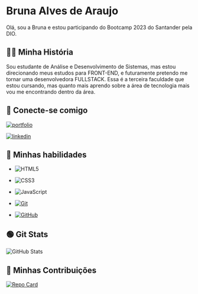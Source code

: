 
# Bruna Alves de Araujo

Olá, sou a Bruna e estou participando do Bootcamp 2023 do Santander pela DIO.


## 👩🏻 Minha História
Sou estudante de Análise e Desenvolvimento de Sistemas, mas estou direcionando meus estudos para FRONT-END, e futuramente pretendo me tornar uma desenvolvedora FULLSTACK.
Essa é a terceira faculdade que estou cursando, mas quanto mais aprendo sobre a área de tecnologia mais vou me encontrando dentro da área.


## 🔗 Conecte-se comigo
[![portfolio](https://img.shields.io/badge/my_portfolio-000?style=for-the-badge&logo=ko-fi&logoColor=white)](https://github.com/alveesbruna1207)

[![linkedin](https://img.shields.io/badge/linkedin-0A66C2?style=for-the-badge&logo=linkedin&logoColor=white)](https://www.linkedin.com/in/bruna-alves-72219715b/)



## 🧰 Minhas habilidades
- ![HTML5](https://img.shields.io/badge/HTML-000?style=for-the-badge&logo=html5&logoColor=30A3DC) 

- ![CSS3](https://img.shields.io/badge/CSS3-000?style=for-the-badge&logo=css3&logoColor=E94D5F)

- ![JavaScript](https://img.shields.io/badge/JavaScript-000?style=for-the-badge&logo=javascript&logoColor=30A3DC)


- [![Git](https://img.shields.io/badge/Git-000?style=for-the-badge&logo=git&logoColor=E94D5F)](https://git-scm.com/) 

- [![GitHub](https://img.shields.io/badge/GitHub-000?style=for-the-badge&logo=github&logoColor=30A3DC)](https://github.com/)

## 🟢 Git Stats
![GitHub Stats](https://github-readme-stats.vercel.app/api?username=alveesbruna1207&theme=transparent&bg_color=000&border_color=30A3DC&show_icons=true&icon_color=30A3DC&title_color=E94D5F&text_color=FFF)

## 👥 Minhas Contribuições
[![Repo Card](https://github-readme-stats.vercel.app/api/pin/?username=alveesbruna1207&repo=dio-lab-open-source&bg_color=000&border_color=30A3DC&show_icons=true&icon_color=30A3DC&title_color=E94D5F&text_color=FFF)](https://github.com/alveesbruna1207/dio-lab-open-source)
